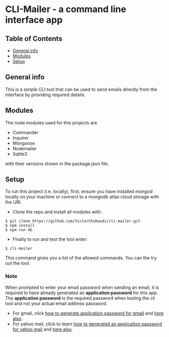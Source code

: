 # CLI-Mailer - a command line interface app

## Table of Contents

- [General info](#general-info)
- [Modules](#modules)
- [Setup](#setup)

## General info

This is a simple CLI tool that can be used to send emails directly from the interface by providing required details.

## Modules

The node modules used for this projects are

- Commander
- Inquirer
- Mongoose
- Nodemailer
- Sqlite3

with their versions shown in the package.json file.

## Setup

To run this project (i.e. locally), first, ensure you have installed mongod locally on your machine or connect to a mongodb atlas cloud storage with the URI.

- Clone the repo and install all modules with:

```
$ git clone https://github.com/VictorChukwudi/cli-mailer.git
$ npm install
$ npm run db
```

- Finally to run and test the tool enter:

```
$ cli-mailer
```

This command gives you a list of the allowed commands. You can the try out the tool.

### Note

When prompted to enter your email password when sending an email, it is required to have already generated an **application password** for this app. The **application password** is the required password when testing the cli tool and not your actual email address password.

- For gmail, click [how to generate application password for gmail](https://support.google.com/accounts/answer/185833?hl=en) and [here also](https://devanswers.co/create-application-specific-password-gmail/).
- For yahoo mail, click to learn [how to generated an application password for yahoo mail](https://support.reolink.com/hc/en-us/articles/360039239274-How-to-Generate-an-APP-Password-in-Yahoo-Email-Account) and [here also](https://www.lifewire.com/manage-app-passwords-imap-pop-yahoo-1174448).
